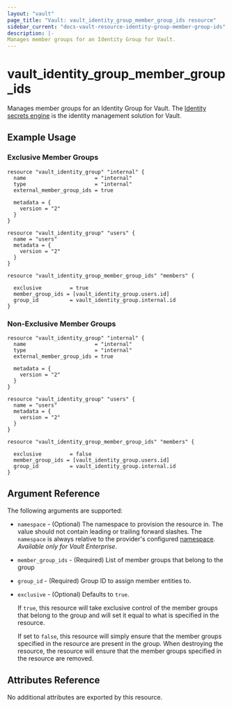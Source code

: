 ```yaml
---
layout: "vault"
page_title: "Vault: vault_identity_group_member_group_ids resource"
sidebar_current: "docs-vault-resource-identity-group-member-group-ids"
description: |-
Manages member groups for an Identity Group for Vault.
---
```


# vault\_identity\_group\_member\_group\_ids

Manages member groups for an Identity Group for Vault. The
[Identity secrets engine](https://www.vaultproject.io/docs/secrets/identity/index.html)
is the identity management solution for Vault.

## Example Usage

### Exclusive Member Groups

```hcl
resource "vault_identity_group" "internal" {
  name                      = "internal"
  type                      = "internal"
  external_member_group_ids = true

  metadata = {
    version = "2"
  }
}

resource "vault_identity_group" "users" {
  name = "users"
  metadata = {
    version = "2"
  }
}

resource "vault_identity_group_member_group_ids" "members" {

  exclusive         = true
  member_group_ids = [vault_identity_group.users.id]
  group_id          = vault_identity_group.internal.id
}
```

### Non-Exclusive Member Groups

```hcl
resource "vault_identity_group" "internal" {
  name                      = "internal"
  type                      = "internal"
  external_member_group_ids = true

  metadata = {
    version = "2"
  }
}

resource "vault_identity_group" "users" {
  name = "users"
  metadata = {
    version = "2"
  }
}

resource "vault_identity_group_member_group_ids" "members" {

  exclusive         = false
  member_group_ids = [vault_identity_group.users.id]
  group_id          = vault_identity_group.internal.id
}
```

## Argument Reference

The following arguments are supported:

* `namespace` - (Optional) The namespace to provision the resource in.
  The value should not contain leading or trailing forward slashes.
  The `namespace` is always relative to the provider's configured [namespace](/docs/providers/vault#namespace).
  *Available only for Vault Enterprise*.

* `member_group_ids` - (Required) List of member groups that belong to the group

* `group_id` - (Required) Group ID to assign member entities to.

* `exclusive` - (Optional) Defaults to `true`.

  If `true`, this resource will take exclusive control of the member groups that belong to the group and will set
  it equal to what is specified in the resource.

  If set to `false`, this resource will simply ensure that the member groups specified in the resource are present 
  in the group. When destroying the resource, the resource will ensure that the member groups specified in the resource
  are removed.

## Attributes Reference

No additional attributes are exported by this resource.